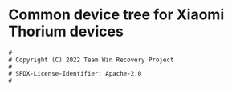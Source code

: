 # Common device tree for Xiaomi Thorium devices

```
#
# Copyright (C) 2022 Team Win Recovery Project
#
# SPDX-License-Identifier: Apache-2.0
#
```
